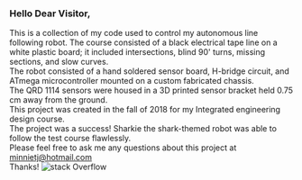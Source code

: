 ### Hello Dear Visitor,

This is a collection of my code used to control my autonomous line following robot.
The course consisted of a black electrical tape line on a white plastic board; it included 
intersections, blind 90' turns, missing sections, and slow curves. \
The robot consisted of a hand soldered sensor board, H-bridge circuit, and ATmega microcontroller mounted on a custom fabricated chassis.\
The QRD 1114 sensors were housed in a 3D printed sensor bracket held 0.75 cm away from the ground.\
This project was created in the fall of 2018 for my Integrated engineering design course.\
The project was a success! Sharkie the shark-themed robot was able to follow the test course flawlessly.\
Please feel free to ask me any questions about this project at minnietj@hotmail.com\
Thanks!
![stack Overflow](https://github.com/Minnietj/minnietj.github.io/blob/master/Line%20Following%20Robot/IMG_20190124_141636.jpg)
      

